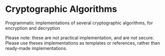 # Cryptographic Algorithms
Programmatic implementations of several cryptographic algorithms, for encryption and decryption

Please note: these are not practical implementation, and are not secure. Please use theses implementations as templates or references, rather than ready-made implementations. 

